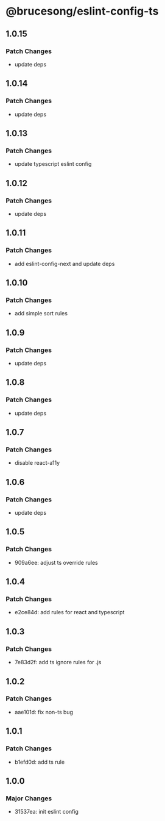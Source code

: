 # @brucesong/eslint-config-ts

## 1.0.15

### Patch Changes

- update deps

## 1.0.14

### Patch Changes

- update deps

## 1.0.13

### Patch Changes

- update typescript eslint config

## 1.0.12

### Patch Changes

- update deps

## 1.0.11

### Patch Changes

- add eslint-config-next and update deps

## 1.0.10

### Patch Changes

- add simple sort rules

## 1.0.9

### Patch Changes

- update deps

## 1.0.8

### Patch Changes

- update deps

## 1.0.7

### Patch Changes

- disable react-a11y

## 1.0.6

### Patch Changes

- update deps

## 1.0.5

### Patch Changes

- 909a6ee: adjust ts override rules

## 1.0.4

### Patch Changes

- e2ce84d: add rules for react and typescript

## 1.0.3

### Patch Changes

- 7e83d2f: add ts ignore rules for .js

## 1.0.2

### Patch Changes

- aae101d: fix non-ts bug

## 1.0.1

### Patch Changes

- b1efd0d: add ts rule

## 1.0.0

### Major Changes

- 31537ea: init eslint config
